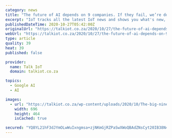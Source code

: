 ```yaml
---
category: news
title: "The future of AI depends on 9 companies. If they fail, we’re doomed."
excerpt: "IoT tracks all the latest IoT news and shows you what's new, what matters, and how is IoT transforming our lives."
publishedDateTime: 2020-10-27T05:42:00Z
originalUrl: "https://talkiot.co.za/2020/10/27/the-future-of-ai-depends-on-9-companies-if-they-fail-were-doomed/"
webUrl: "https://talkiot.co.za/2020/10/27/the-future-of-ai-depends-on-9-companies-if-they-fail-were-doomed/"
type: article
quality: 39
heat: 39
published: false

provider:
  name: Talk IoT
  domain: talkiot.co.za

topics:
  - Google AI
  - AI

images:
  - url: "https://talkiot.co.za/wp-content/uploads/2020/10/The-big-nine-review.jpg"
    width: 696
    height: 464
    isCached: true

secured: "YQ8YL21hF3dJYmOLwWuIxngmsa+zjNKmGjRZPaSwXWoQBAdZNsCyt20IB38N4ZWApOEIRwJdGvNZ86KmNWe2Jq9m11hraPbFWKU1WIk6JTImFLmjIgkEaRpL1YFc1t0T992+3ZW9RJ2FRm5obXZyyMPQipvp3xhQguerL22fQJildF+m+66TCFA1S4cFAwu6/Mg5weVthXDVsMmw82CQZpIF2+Xa2IqNnYx34bV3CXNzCyH+HTstUM12rDN2Oymv7Nwt3bsBDkEF8dfQTO/HANSpDQcwrgVGus7SNAllSjo/k+aLGyPqaGieQPyaOPW3c/j4+jLIViKnc7dNtYXEs2hsGgVOcBcCFgvkqEOG7Kw=;p9k54vKejiK1HJpUECHJcg=="
---
```


